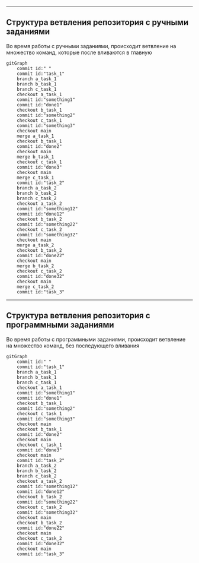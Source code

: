 
---
Структура ветвления репозитория с ручными заданиями
--- 

Во время работы с ручными заданиями, происходит ветвление на множество команд, которые после вливаются в главную

```mermaid
gitGraph
    commit id:" "
    commit id:"task_1"
    branch a_task_1
    branch b_task_1
    branch c_task_1
    checkout a_task_1
    commit id:"something1"
    commit id:"done1"
    checkout b_task_1
    commit id:"something2"
    checkout c_task_1
    commit id:"something3"
    checkout main
    merge a_task_1
    checkout b_task_1
    commit id:"done2"
    checkout main
    merge b_task_1
    checkout c_task_1
    commit id:"done3"
    checkout main
    merge c_task_1
    commit id:"task_2"
    branch a_task_2
    branch b_task_2
    branch c_task_2
    checkout a_task_2
    commit id:"something12"
    commit id:"done12"
    checkout b_task_2
    commit id:"something22"
    checkout c_task_2
    commit id:"something32"
    checkout main
    merge a_task_2
    checkout b_task_2
    commit id:"done22"
    checkout main
    merge b_task_2
    checkout c_task_2
    commit id:"done32"
    checkout main
    merge c_task_2
    commit id:"task_3"
```

---
Структура ветвления репозитория с программными заданиями
--- 

Во время работы с программными заданиями, происходит ветвление на множество команд, без последующего вливания

```mermaid
gitGraph
    commit id:" "
    commit id:"task_1"
    branch a_task_1
    branch b_task_1
    branch c_task_1
    checkout a_task_1
    commit id:"something1"
    commit id:"done1"
    checkout b_task_1
    commit id:"something2"
    checkout c_task_1
    commit id:"something3"
    checkout main
    checkout b_task_1
    commit id:"done2"
    checkout main
    checkout c_task_1
    commit id:"done3"
    checkout main
    commit id:"task_2"
    branch a_task_2
    branch b_task_2
    branch c_task_2
    checkout a_task_2
    commit id:"something12"
    commit id:"done12"
    checkout b_task_2
    commit id:"something22"
    checkout c_task_2
    commit id:"something32"
    checkout main
    checkout b_task_2
    commit id:"done22"
    checkout main
    checkout c_task_2
    commit id:"done32"
    checkout main
    commit id:"task_3"
```
